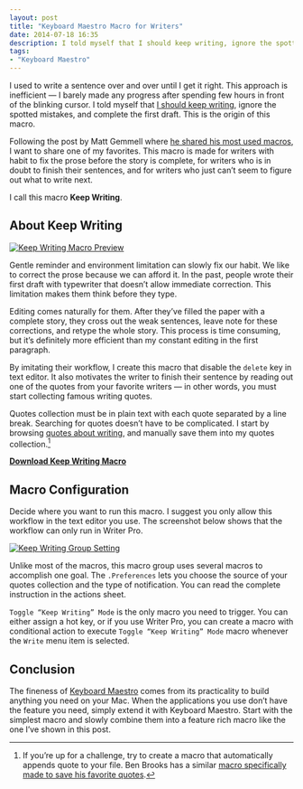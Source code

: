 ```yaml
---
layout: post
title: "Keyboard Maestro Macro for Writers"
date: 2014-07-18 16:35
description: I told myself that I should keep writing, ignore the spotted mistakes, and complete the first draft. This is the origin of this macro.
tags:
- "Keyboard Maestro"
---
```


I used to write a sentence over and over until I get it right. This approach is inefficient — I barely made any progress after spending few hours in front of the blinking cursor. I told myself that [I should keep writing](http://sayzlim.net/keep-writing "Keep Writing - Sayz Lim"), ignore the spotted mistakes, and complete the first draft. This is the origin of this macro.

<!-- more -->

Following the post by Matt Gemmell where [he shared his most used macros](http://mattgemmell.com/keyboard-maestro-macros "Keyboard Maestro macros - Matt Gemmell"), I want to share one of my favorites. This macro is made for writers with habit to fix the prose before the story is complete, for writers who is in doubt to finish their sentences, and for writers who just can’t seem to figure out what to write next.

I call this macro **Keep Writing**.


## About Keep Writing

[ ![Keep Writing Macro Preview][img2] ](http://images.sayzlim.net/2014/07/keep-writing-preview.jpg "Keep Writing Macro Preview")

[img2]: http://images.sayzlim.net/2014/07/keep-writing-preview.jpg "Keep Writing Macro Preview"

Gentle reminder and environment limitation can slowly fix our habit. We like to correct the prose because we can afford it. In the past, people wrote their first draft with typewriter that doesn’t allow immediate correction. This limitation makes them think before they type.

Editing comes naturally for them. After they’ve filled the paper with a complete story, they cross out the weak sentences, leave note for these corrections, and retype the whole story. This process is time consuming, but it’s definitely more efficient than my constant editing in the first paragraph.

By imitating their workflow, I create this macro that disable the `delete` key in text editor. It also motivates the writer to finish their sentence by reading out one of the quotes from your favorite writers — in other words, you must start collecting famous writing quotes.

Quotes collection must be in plain text with each quote separated by a line break. Searching for quotes doesn’t have to be complicated. I start by browsing [quotes about writing](https://www.goodreads.com/quotes/tag/writing "Quotes About Writing (6280 quotes) - Goodreads"), and manually save them into my quotes collection.[^1]

[**Download Keep Writing Macro**](http://s3.sayzlim.net/f/km-keep-writing.zip "Keep Writing Keyboard Maestro Macro")

## Macro Configuration

Decide where you want to run this macro. I suggest you only allow this workflow in the text editor you use. The screenshot below shows that the workflow can only run in Writer Pro.

[ ![Keep Writing Group Setting][img1] ](http://images.sayzlim.net/2014/07/keep-writing-setting.jpg "Keep Writing Group Setting")

[img1]: http://images.sayzlim.net/2014/07/keep-writing-setting.jpg "Keep Writing Group Setting"

Unlike most of the macros, this macro group uses several macros to accomplish one goal. The `.Preferences` lets you choose the source of your quotes collection and the type of notification. You can read the complete instruction in the actions sheet.

`Toggle “Keep Writing” Mode` is the only macro you need to trigger. You can either assign a hot key, or if you use Writer Pro, you can create a macro with conditional action to execute `Toggle “Keep Writing” Mode` macro whenever the `Write` menu item is selected.


## Conclusion

The fineness of [Keyboard Maestro](http://www.keyboardmaestro.com/ "Keyboard Maestro 6.4.3: Work Faster with Macros for Mac OS X") comes from its practicality to build anything you need on your Mac. When the applications you use don’t have the feature you need, simply extend it with Keyboard Maestro. Start with the simplest macro and slowly combine them into a feature rich macro like the one I’ve shown in this post.

[^1]: If you’re up for a challenge, try to create a macro that automatically appends quote to your file. Ben Brooks has a similar [macro specifically made to save his favorite quotes](https://brooksreview.net/2012/12/km-append-quote/ "Keyboard Maestro Macro: Append to Quote File — The Brooks Review").